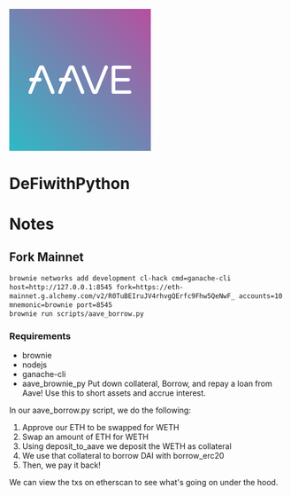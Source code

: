 ![img.png](img.png)
# DeFiwithPython

# Notes
## Fork Mainnet
```
brownie networks add development cl-hack cmd=ganache-cli host=http://127.0.0.1:8545 fork=https://eth-mainnet.g.alchemy.com/v2/R0TuBEIruJV4rhvgQErfc9Fhw5QeNwF_ accounts=10 mnemonic=brownie port=8545
brownie run scripts/aave_borrow.py

```
### Requirements
-  brownie
- nodejs
- ganache-cli
- aave_brownie_py
Put down collateral, Borrow, and repay a loan from Aave! Use this to short assets and accrue interest.


In our aave_borrow.py script, we do the following:

1. Approve our ETH to be swapped for WETH
2. Swap an amount of ETH for WETH
3. Using deposit_to_aave we deposit the WETH as collateral
4. We use that collateral to borrow DAI with borrow_erc20
5. Then, we pay it back!

We can view the txs on etherscan to see what's going on under the hood.